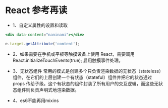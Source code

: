 # React 参考再读
* 1、自定义属性的设置和读取
``` jsx
<div data-content="naninani"></div>

e.target.getAttribute('content');
```

* 2、如果需要在手机或平板等触摸设备上使用 React，需要调用 React.initializeTouchEvents(true); 启用触摸事件处理。

* 3、无状态组件
常用的模式是创建多个只负责渲染数据的无状态（stateless）组件，在它们的上层创建一个有状态（stateful）组件并把它的状态通过 props 传给子级。这个有状态的组件封装了所有用户的交互逻辑，而这些无状态组件则负责声明式地渲染数据。

* 4、es6不能再用mixins